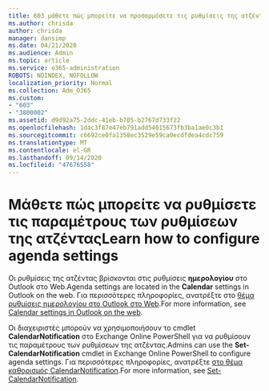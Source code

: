 ```yaml
---
title: 603 μάθετε πώς μπορείτε να προσαρμόσετε τις ρυθμίσεις της ατζέντας
ms.author: chrisda
author: chrisda
manager: dansimp
ms.date: 04/21/2020
ms.audience: Admin
ms.topic: article
ms.service: o365-administration
ROBOTS: NOINDEX, NOFOLLOW
localization_priority: Normal
ms.collection: Adm_O365
ms.custom:
- "603"
- "3800002"
ms.assetid: d9d92a75-2ddc-41eb-b705-b2767d733f22
ms.openlocfilehash: 1dac3f87e47eb791add54015673fb3ba1ae0c3b1
ms.sourcegitcommit: c6692ce0fa1358ec3529e59ca0ecdfdea4cdc759
ms.translationtype: MT
ms.contentlocale: el-GR
ms.lasthandoff: 09/14/2020
ms.locfileid: "47676558"
---
```

# <a name="learn-how-to-configure-agenda-settings"></a><span data-ttu-id="31eec-102">Μάθετε πώς μπορείτε να ρυθμίσετε τις παραμέτρους των ρυθμίσεων της ατζέντας</span><span class="sxs-lookup"><span data-stu-id="31eec-102">Learn how to configure agenda settings</span></span>

<span data-ttu-id="31eec-103">Οι ρυθμίσεις της ατζέντας βρίσκονται στις ρυθμίσεις **ημερολογίου** στο Outlook στο Web.</span><span class="sxs-lookup"><span data-stu-id="31eec-103">Agenda settings are located in the **Calendar** settings in Outlook on the web.</span></span> <span data-ttu-id="31eec-104">Για περισσότερες πληροφορίες, ανατρέξτε στο [θέμα ρυθμίσεις ημερολογίου στο Outlook στο Web](https://support.office.com/article/12cba5a4-4f95-4d00-bfc3-b694aa67ac8f).</span><span class="sxs-lookup"><span data-stu-id="31eec-104">For more information, see [Calendar settings in Outlook on the web](https://support.office.com/article/12cba5a4-4f95-4d00-bfc3-b694aa67ac8f).</span></span>

<span data-ttu-id="31eec-105">Οι διαχειριστές μπορούν να χρησιμοποιήσουν το cmdlet **CalendarNotification** στο Exchange Online PowerShell για να ρυθμίσουν τις παραμέτρους των ρυθμίσεων της ατζέντας.</span><span class="sxs-lookup"><span data-stu-id="31eec-105">Admins can use the **Set-CalendarNotification** cmdlet in Exchange Online PowerShell to configure agenda settings.</span></span> <span data-ttu-id="31eec-106">Για περισσότερες πληροφορίες, ανατρέξτε [στο θέμα καθορισμός CalendarNotification](https://technet.microsoft.com/library/dd351284).</span><span class="sxs-lookup"><span data-stu-id="31eec-106">For more information, see [Set-CalendarNotification](https://technet.microsoft.com/library/dd351284).</span></span>
